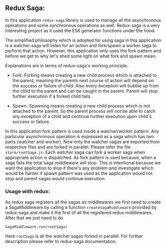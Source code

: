 
## Redux Saga:

In this application `redux-saga` library is used to manage all the asynchronous operations and some synchronous operations as well. Redux-saga is a very interesting project as it used the ES6 generator functions under the hood.

The simplified philosophy which is adopted for using saga in this application is a watcher saga will listen for an action and fork/spawn a worker saga to perform that action. However, this application only uses the fork pattern and before we get to why let's shed some light on what fork and spawn mean.

Explanations are in terms of redux-saga's working principle.

- Fork: Forking means creating a new child process which is attached to the parent, meaning the parents next course of action will depend on the success or failure of child. Also every exception will bubble up from the child to the parent and can be caught in the parent. Parent will stop further execution if a forked child fails.

- Spawn: Spawning means creating a new child process which is not attached to the parent. So the parent process will not be able to catch any exception of a child and continue further execution upon child's success or failure.

In this application fork pattern is used inside a watcher/worker pattern. Any particular asynchronous operation is expressed as a saga which has two parts (watcher and worker). Now only the watcher sagas are exported from respective files and are forked in parallel. Please refer the file `store/rootSaga.js`. Each watcher saga can fork a worker saga when appropriate action is dispatched. As fork pattern is used because, when a saga fails the total saga middleware will stop. This is intentional because we want the application to stop if there's any problem and investigate which would be harder if spawn pattern was used as the application would not stop and parent sagas would continue execution.


### Usage with redux:

As redux saga registers all the sagas as middlewares we first need to create a SagaMiddleware by calling a function `createSagaMiddleware` provided by redux-saga and make it the first of all the registered redux middlewares. After that we just need to do

```
SagaMiddleware.run(rootSaga)
```

Here `rootSaga` is all the watcher sagas forked in parallel. For further description please refer to redux-saga documentation.